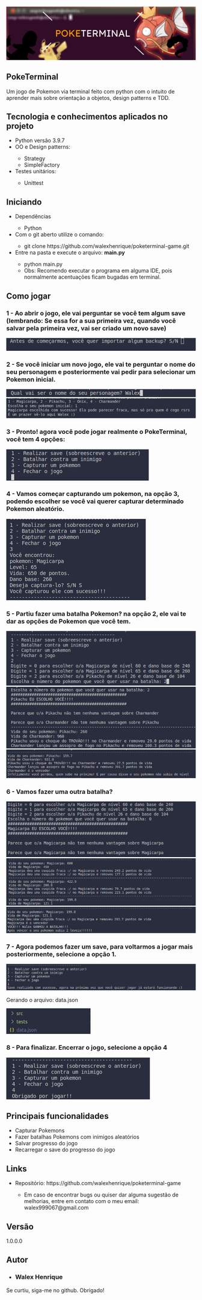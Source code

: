 ![logo do projeto](https://github.com/walexhenrique/poketerminal-game/blob/main/img/poketerminal.jpg)

## PokeTerminal
Um jogo de Pokemon via terminal feito com python com o intuito de aprender mais sobre orientação a objetos, design patterns e TDD.


## Tecnologia e conhecimentos aplicados no projeto
<ul>
  <li>Python versão 3.9.7</li>
  <li>OO e Design patterns:</li>
    <ul>
    <li>Strategy</li>
    <li>SimpleFactory</li>
    </ul>
  <li>Testes unitários: </li>
    <ul>
    <li>Unittest</li>
    </ul>
</ul>


## Iniciando
<ul>
  <li>Dependências</li>
  
  <ul><li>Python</li></ul>
  
  <li>Com o git aberto utilize o comando:</li>
    <ul><li>git clone https://github.com/walexhenrique/poketerminal-game.git</li></ul>
  
  <li>Entre na pasta e execute o arquivo: <strong>main.py</strong></li>
  <ul>
    <li>python main.py</li>
    <li>Obs: Recomendo executar o programa em alguma IDE, pois normalmente acentuações ficam bugadas em terminal.</li>
  </ul>
</ul>

## Como jogar

### 1 - Ao abrir o jogo, ele vai perguntar se você tem algum save (lembrando: Se essa for a sua primeira vez, quando você salvar pela primeira vez, vai ser criado um novo save)
![tela ao abrir](https://github.com/walexhenrique/poketerminal-game/blob/main/img/ao_abrir.png)

### 2 - Se você iniciar um novo jogo, ele vai te perguntar o nome do seu personagem e posteriormente vai pedir para selecionar um Pokemon inicial.
![tela nome no jogo](https://github.com/walexhenrique/poketerminal-game/blob/main/img/escolher_nome.png)
![tela pokemon inicial](https://github.com/walexhenrique/poketerminal-game/blob/main/img/selecionado_pokemon_inicial.png)

### 3 - Pronto! agora você pode jogar realmente o PokeTerminal, você tem 4 opções:
![tela opcoes escolha](https://github.com/walexhenrique/poketerminal-game/blob/main/img/4_opcoes.png)

### 4 - Vamos começar capturando um pokemon, na opção 3, podendo escolher se você vai querer capturar determinado Pokemon aleatório.
![tela capturar pokemon](https://github.com/walexhenrique/poketerminal-game/blob/main/img/capturar_pokemon.png)

### 5 - Partiu fazer uma batalha Pokemon? na opção 2, ele vai te dar as opções de Pokemon que você tem.
![tela escolha pokemon luta](https://github.com/walexhenrique/poketerminal-game/blob/main/img/batalhar.png)
![tela perdendo luta1](https://github.com/walexhenrique/poketerminal-game/blob/main/img/batalha_mensagem_derrota1.png)
![tela perdendo luta2](https://github.com/walexhenrique/poketerminal-game/blob/main/img/batalha_mensagem_derrota_2.png)

### 6 - Vamos fazer uma outra batalha?
![tela vitoria batalha1](https://github.com/walexhenrique/poketerminal-game/blob/main/img/batalha_vitoria_1.png)
![tela vitoria batalha2](https://github.com/walexhenrique/poketerminal-game/blob/main/img/batalha_vitoria_2.png)
![tela vitoria batalha3](https://github.com/walexhenrique/poketerminal-game/blob/main/img/batalha_vitoria_3.png)

### 7 - Agora podemos fazer um save, para voltarmos a jogar mais posteriormente, selecione a opção 1.
![tela salvamento](https://github.com/walexhenrique/poketerminal-game/blob/main/img/save_1.png)
<p>Gerando o arquivo: data.json</p>

![arquivo json](https://github.com/walexhenrique/poketerminal-game/blob/main/img/save_json.png)

### 8 - Para finalizar. Encerrar o jogo, selecione a opção 4
![tela encerramento](https://github.com/walexhenrique/poketerminal-game/blob/main/img/encerrar_o_jogo.png)

## Principais funcionalidades
<ul>
  <li>Capturar Pokemons</li>
  <li>Fazer batalhas Pokemons com inimigos aleatórios</li>
  <li>Salvar progresso do jogo</li>
  <li>Recarregar o save do progresso do jogo</li>
</ul>

## Links
<ul>
  <li>Repositório: https://github.com/walexhenrique/poketerminal-game</li>
  <ul>
    <li>Em caso de encontrar bugs ou quiser dar alguma sugestão de melhorias, entre em contato com o meu email: walex999067@gmail.com</li>
  </ul>
</ul>

## Versão
1.0.0.0


## Autor
<ul><li><p><h3>Walex Henrique</h3></p></li></ul>
<p>Se curtiu, siga-me no github. Obrigado!</p>
